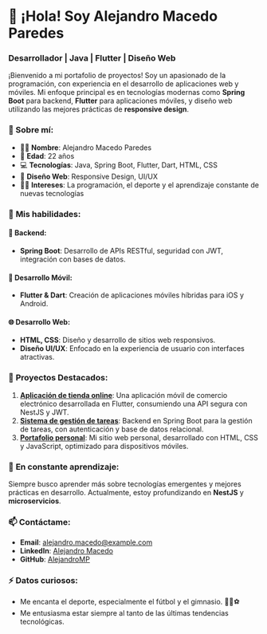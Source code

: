 # 👋 ¡Hola! Soy **Alejandro Macedo Paredes**  
### Desarrollador  | Java | Flutter | Diseño Web  

¡Bienvenido a mi portafolio de proyectos! Soy un apasionado de la programación, con experiencia en el desarrollo de aplicaciones web y móviles. Mi enfoque principal es en tecnologías modernas como **Spring Boot** para backend, **Flutter** para aplicaciones móviles, y diseño web utilizando las mejores prácticas de **responsive design**.

### 🌟 Sobre mí:
- 🧑‍💻 **Nombre**: Alejandro Macedo Paredes
- 🎂 **Edad**: 22 años
- 💻 **Tecnologías**: Java, Spring Boot, Flutter, Dart, HTML, CSS
- 🎨 **Diseño Web**: Responsive Design, UI/UX
- 🏋️‍♂️ **Intereses**: La programación, el deporte y el aprendizaje constante de nuevas tecnologías

### 💼 **Mis habilidades:**

#### 🔧 Backend:
- **Spring Boot**: Desarrollo de APIs RESTful, seguridad con JWT, integración con bases de datos.
  
#### 📱 Desarrollo Móvil:
- **Flutter & Dart**: Creación de aplicaciones móviles híbridas para iOS y Android.
  
#### 🌐 Desarrollo Web:
- **HTML, CSS**: Diseño y desarrollo de sitios web responsivos.
- **Diseño UI/UX**: Enfocado en la experiencia de usuario con interfaces atractivas.

### 🚀 **Proyectos Destacados:**

1. **[Aplicación de tienda online](#)**: Una aplicación móvil de comercio electrónico desarrollada en Flutter, consumiendo una API segura con NestJS y JWT.
2. **[Sistema de gestión de tareas](#)**: Backend en Spring Boot para la gestión de tareas, con autenticación y base de datos relacional.
3. **[Portafolio personal](#)**: Mi sitio web personal, desarrollado con HTML, CSS y JavaScript, optimizado para dispositivos móviles.

### 🌱 **En constante aprendizaje:**
Siempre busco aprender más sobre tecnologías emergentes y mejores prácticas en desarrollo. Actualmente, estoy profundizando en **NestJS** y **microservicios**.

### 📫 **Contáctame:**
- **Email**: [alejandro.macedo@example.com](mailto:alejandro.macedo@example.com)
- **LinkedIn**: [Alejandro Macedo](#)
- **GitHub**: [AlejandroMP](#)

### ⚡ **Datos curiosos:**
- Me encanta el deporte, especialmente el fútbol y el gimnasio. 🏋️‍♂️⚽
- Me entusiasma estar siempre al tanto de las últimas tendencias tecnológicas.
